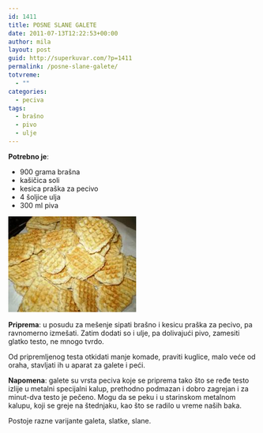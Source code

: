```yaml
---
id: 1411
title: POSNE SLANE GALETE
date: 2011-07-13T12:22:53+00:00
author: mila
layout: post
guid: http://superkuvar.com/?p=1411
permalink: /posne-slane-galete/
totvreme:
  - ""
categories:
  - peciva
tags:
  - brašno
  - pivo
  - ulje
---
```

**Potrebno je**:

  * 900 grama brašna
  * kašičica soli
  * kesica praška za pecivo
  * 4 šoljice ulja
  * 300 ml piva

![vaflispivomslani](/wp-content/uploads/2011/07/vaflispivomslani.jpg)

**Priprema**: u posudu za mešenje sipati brašno i kesicu praška za pecivo, pa ravnomerno izmešati. Zatim dodati so i ulje, pa dolivajući pivo, zamesiti glatko testo, ne mnogo tvrdo.

Od pripremljenog testa otkidati manje komade, praviti kuglice, malo veće od oraha, stavljati ih u aparat za galete i peći.

**Napomena**:   galete su vrsta peciva koje se priprema tako što se ređe testo izlije u metalni specijalni kalup, prethodno podmazan i dobro zagrejan i za minut-dva testo je pečeno. Mogu da se peku i u starinskom metalnom kalupu, koji se greje na štednjaku, kao što se radilo u vreme naših baka.

Postoje razne varijante galeta, slatke, slane.